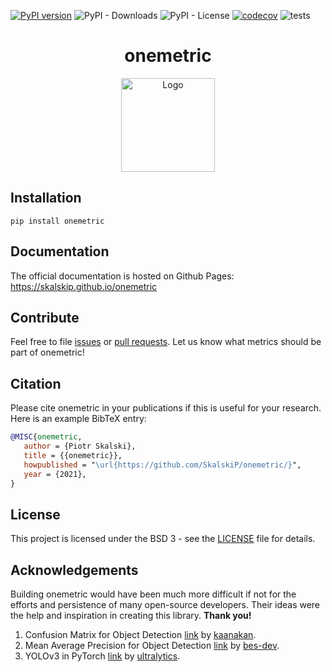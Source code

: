 [![PyPI version](https://badge.fury.io/py/onemetric.svg)](https://badge.fury.io/py/onemetric)
![PyPI - Downloads](https://img.shields.io/pypi/dm/onemetric)
![PyPI - License](https://img.shields.io/pypi/l/onemetric)
[![codecov](https://codecov.io/gh/SkalskiP/onemetric/branch/master/graph/badge.svg?token=ZFSEYF9WN4)](https://codecov.io/gh/SkalskiP/onemetric)
![tests](https://github.com/SkalskiP/onemetric/actions/workflows/tests.yml/badge.svg)

<h1 align="center">onemetric</h1>

<p align="center"> 
    <img width="150" src="https://onemetric-images.s3.eu-central-1.amazonaws.com/favicon.png" alt="Logo">
</p>

## Installation

```terminal
pip install onemetric
```

## Documentation

The official documentation is hosted on Github Pages: https://skalskip.github.io/onemetric

## Contribute

Feel free to file [issues](https://github.com/SkalskiP/onemetric/issues) or [pull requests](https://github.com/SkalskiP/onemetric/pulls). Let us know what metrics should be part of onemetric!

## Citation

Please cite onemetric in your publications if this is useful for your research. Here is an example BibTeX entry:

```BibTeX
@MISC{onemetric,
   author = {Piotr Skalski},
   title = {{onemetric}},
   howpublished = "\url{https://github.com/SkalskiP/onemetric/}",
   year = {2021},
}
```

## License

This project is licensed under the BSD 3 - see the [LICENSE][1] file for details.

## Acknowledgements

Building onemetric would have been much more difficult if not for the efforts and persistence of many open-source developers. Their ideas were the help and inspiration in creating this library. **Thank you!**

1. Confusion Matrix for Object Detection [link](2) by [kaanakan](3).
2. Mean Average Precision for Object Detection [link](4) by [bes-dev](5).
3. YOLOv3 in PyTorch [link](6) by [ultralytics](7).

[1]: https://github.com/SkalskiP/onemetric/blob/master/LICENSE
[2]: https://github.com/kaanakan/object_detection_confusion_matrix
[3]: https://github.com/kaanakan
[4]: https://github.com/bes-dev/mean_average_precision
[5]: https://github.com/bes-dev
[6]: https://github.com/ultralytics/yolov3
[7]: https://github.com/ultralytics
